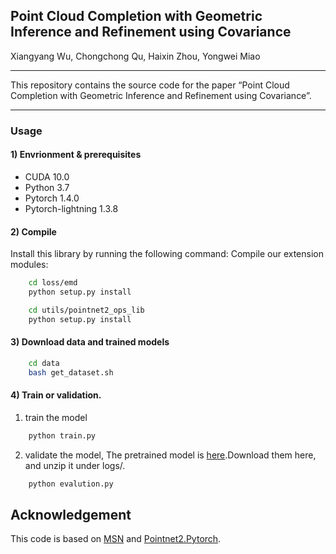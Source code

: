 ## Point Cloud Completion with Geometric Inference and Refinement using Covariance

Xiangyang Wu, Chongchong Qu, Haixin Zhou, Yongwei Miao

-----------

This repository contains the source code for the paper “Point Cloud Completion with Geometric Inference and Refinement using Covariance”.

-----


### Usage

#### 1) Envrionment & prerequisites

- CUDA 10.0
- Python 3.7
- Pytorch 1.4.0
- Pytorch-lightning 1.3.8

#### 2) Compile

Install this library by running the following command:
Compile our extension modules:  

```bash
    cd loss/emd
    python setup.py install

    cd utils/pointnet2_ops_lib
    python setup.py install
```

#### 3) Download data and trained models
```bash
    cd data
    bash get_dataset.sh
```

#### 4) Train or validation. 
1. train the model
```bash
    python train.py 
```
2. validate the model, The pretrained model is [here](https://drive.google.com/file/d/1fgLk4ueRjanDFRjZDo3BAAoFDtKdJ9E9/view?usp=sharing).Download them here, and unzip it under logs/.
```bash
    python evalution.py
```

## Acknowledgement

This code is based on  [MSN](https://github.com/Colin97/MSN-Point-Cloud-Completion) and [Pointnet2.Pytorch](https://github.com/erikwijmans/Pointnet2_PyTorch).
